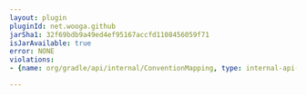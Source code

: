 ```yaml
---
layout: plugin
pluginId: net.wooga.github
jarSha1: 32f69bdb9a49ed4ef95167accfd1108456059f71
isJarAvailable: true
error: NONE
violations:
- {name: org/gradle/api/internal/ConventionMapping, type: internal-api-usage}

---
```

